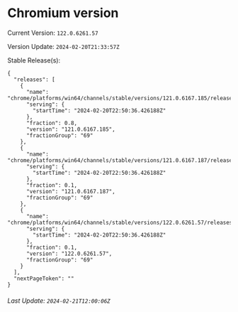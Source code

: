 # Chromium version

Current Version: `122.0.6261.57`

Version Update: `2024-02-20T21:33:57Z`

Stable Release(s):
```
{
  "releases": [
    {
      "name": "chrome/platforms/win64/channels/stable/versions/121.0.6167.185/releases/1708469436",
      "serving": {
        "startTime": "2024-02-20T22:50:36.426188Z"
      },
      "fraction": 0.8,
      "version": "121.0.6167.185",
      "fractionGroup": "69"
    },
    {
      "name": "chrome/platforms/win64/channels/stable/versions/121.0.6167.187/releases/1708469436",
      "serving": {
        "startTime": "2024-02-20T22:50:36.426188Z"
      },
      "fraction": 0.1,
      "version": "121.0.6167.187",
      "fractionGroup": "69"
    },
    {
      "name": "chrome/platforms/win64/channels/stable/versions/122.0.6261.57/releases/1708469436",
      "serving": {
        "startTime": "2024-02-20T22:50:36.426188Z"
      },
      "fraction": 0.1,
      "version": "122.0.6261.57",
      "fractionGroup": "69"
    }
  ],
  "nextPageToken": ""
}
```

###### Last Update: `2024-02-21T12:00:06Z`
        